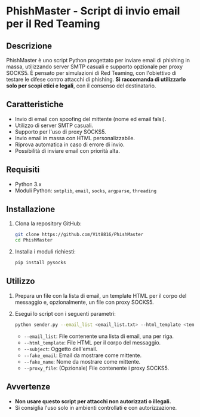 # PhishMaster - Script di invio email per il Red Teaming

## Descrizione

PhishMaster è uno script Python progettato per inviare email di phishing in massa, utilizzando server SMTP casuali e supporto opzionale per proxy SOCKS5. È pensato per simulazioni di Red Teaming, con l'obiettivo di testare le difese contro attacchi di phishing. **Si raccomanda di utilizzarlo solo per scopi etici e legali**, con il consenso del destinatario.

## Caratteristiche
- Invio di email con spoofing del mittente (nome ed email falsi).
- Utilizzo di server SMTP casuali.
- Supporto per l'uso di proxy SOCKS5.
- Invio email in massa con HTML personalizzabile.
- Riprova automatica in caso di errore di invio.
- Possibilità di inviare email con priorità alta.

## Requisiti
- Python 3.x
- Moduli Python: `smtplib`, `email`, `socks`, `argparse`, `threading`

## Installazione
1. Clona la repository GitHub:
   ```bash
   git clone https://github.com/Vit8816/PhishMaster
   cd PhishMaster
   ```
2. Installa i moduli richiesti:
   ```bash
   pip install pysocks
   ```

## Utilizzo
1. Prepara un file con la lista di email, un template HTML per il corpo del messaggio e, opzionalmente, un file con proxy SOCKS5.
2. Esegui lo script con i seguenti parametri:
   ```bash
   python sender.py --email_list <email_list.txt> --html_template <template.html> --subject "Oggetto Email" --fake_email "falso@esempio.com" --fake_name "Nome Falso" [--proxy_file proxy.txt]
   ```

   - `--email_list`: File contenente una lista di email, una per riga.
   - `--html_template`: File HTML per il corpo del messaggio.
   - `--subject`: Oggetto dell'email.
   - `--fake_email`: Email da mostrare come mittente.
   - `--fake_name`: Nome da mostrare come mittente.
   - `--proxy_file`: (Opzionale) File contenente i proxy SOCKS5.

## Avvertenze
- **Non usare questo script per attacchi non autorizzati o illegali.**
- Si consiglia l'uso solo in ambienti controllati e con autorizzazione.
